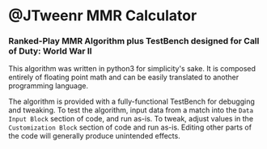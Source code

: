 # @JTweenr MMR Calculator
### Ranked-Play MMR Algorithm plus TestBench designed for Call of Duty: World War II

This algorithm was written in python3 for simplicity's sake. It is composed entirely of floating point math and can be easily translated to another programming language.

The algorithm is provided with a fully-functional TestBench for debugging and tweaking. To test the algorithm, input data from a match into the `Data Input Block` section of code, and run as-is. To tweak, adjust values in the `Customization Block` section of code and run as-is. Editing other parts of the code will generally produce unintended effects.
